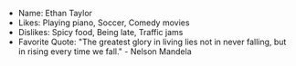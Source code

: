 - Name: Ethan Taylor
- Likes: Playing piano, Soccer, Comedy movies
- Dislikes: Spicy food, Being late, Traffic jams
- Favorite Quote: "The greatest glory in living lies not in never falling, but in rising every time we fall." - Nelson Mandela
